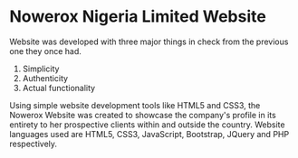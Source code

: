 # Nowerox Nigeria Limited Website

Website was developed with three major things in check from the previous one they once had.

1. Simplicity
2. Authenticity
3. Actual functionality

Using simple website development tools like HTML5 and CSS3, the Nowerox Website was created to showcase the company's profile in its entirety to her prospective clients within and outside the country. Website languages used are HTML5, CSS3, JavaScript, Bootstrap, JQuery and PHP respectively.